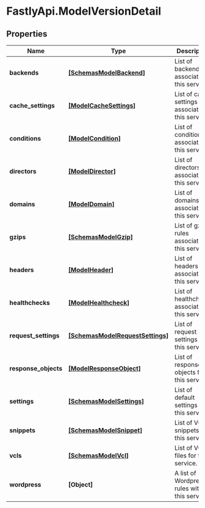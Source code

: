 # FastlyApi.ModelVersionDetail

## Properties

Name | Type | Description | Notes
------------ | ------------- | ------------- | -------------
**backends** | [**[SchemasModelBackend]**](SchemasModelBackend.md) | List of backends associated to this service. | [optional] 
**cache_settings** | [**[ModelCacheSettings]**](ModelCacheSettings.md) | List of cache settings associated to this service. | [optional] 
**conditions** | [**[ModelCondition]**](ModelCondition.md) | List of conditions associated to this service. | [optional] 
**directors** | [**[ModelDirector]**](ModelDirector.md) | List of directors associated to this service. | [optional] 
**domains** | [**[ModelDomain]**](ModelDomain.md) | List of domains associated to this service. | [optional] 
**gzips** | [**[SchemasModelGzip]**](SchemasModelGzip.md) | List of gzip rules associated to this service. | [optional] 
**headers** | [**[ModelHeader]**](ModelHeader.md) | List of headers associated to this service. | [optional] 
**healthchecks** | [**[ModelHealthcheck]**](ModelHealthcheck.md) | List of healthchecks associated to this service. | [optional] 
**request_settings** | [**[SchemasModelRequestSettings]**](SchemasModelRequestSettings.md) | List of request settings for this service. | [optional] 
**response_objects** | [**[ModelResponseObject]**](ModelResponseObject.md) | List of response objects for this service. | [optional] 
**settings** | [**[SchemasModelSettings]**](SchemasModelSettings.md) | List of default settings for this service. | [optional] 
**snippets** | [**[SchemasModelSnippet]**](SchemasModelSnippet.md) | List of VCL snippets for this service. | [optional] 
**vcls** | [**[SchemasModelVcl]**](SchemasModelVcl.md) | List of VCL files for this service. | [optional] 
**wordpress** | **[Object]** | A list of Wordpress rules with this service. | [optional] 


